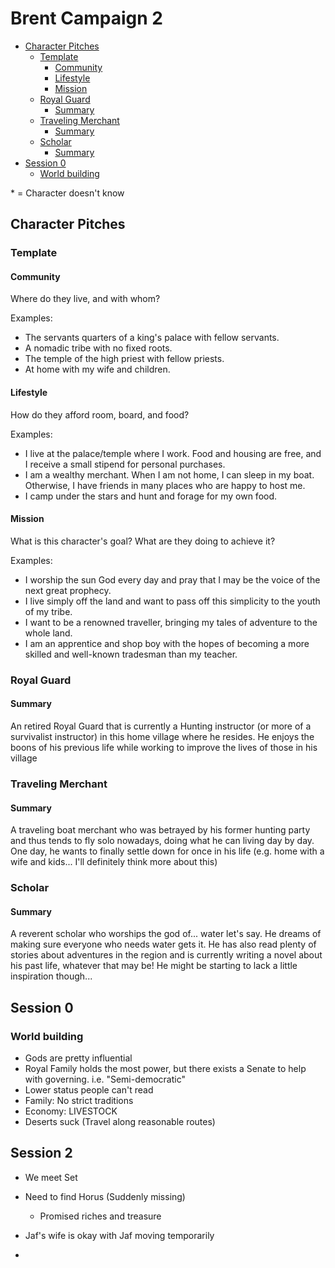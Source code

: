 # Brent Campaign 2

- [Character Pitches](#character-pitches)
  - [Template](#template)
    - [Community](#community)
    - [Lifestyle](#lifestyle)
    - [Mission](#mission)
  - [Royal Guard](#royal-guard)
    - [Summary](#summary)
  - [Traveling Merchant](#traveling-merchant)
    - [Summary](#summary-1)
  - [Scholar](#scholar)
    - [Summary](#summary-2)
- [Session 0](#session-0)
  - [World building](#world-building)

\* = Character doesn't know

## Character Pitches

### Template

#### Community

Where do they live, and with whom?

Examples:

- The servants quarters of a king's palace with fellow servants.
- A nomadic tribe with no fixed roots.
- The temple of the high priest with fellow priests.
- At home with my wife and children.

#### Lifestyle

How do they afford room, board, and food?

Examples:

- I live at the palace/temple where I work. Food and housing are free, and I
  receive a small stipend for personal purchases.
- I am a wealthy merchant. When I am not home, I can sleep in my boat.
  Otherwise, I have friends in many places who are happy to host me.
- I camp under the stars and hunt and forage for my own food.

#### Mission

What is this character's goal? What are they doing to achieve it?

Examples:

- I worship the sun God every day and pray that I may be the voice of the next
  great prophecy.
- I live simply off the land and want to pass off this simplicity to the youth
  of my tribe.
- I want to be a renowned traveller, bringing my tales of adventure to the whole
  land.
- I am an apprentice and shop boy with the hopes of becoming a more skilled and
  well-known tradesman than my teacher.

### Royal Guard

#### Summary

An retired Royal Guard that is currently a Hunting instructor (or more of a
survivalist instructor) in this home village where he resides. He enjoys the
boons of his previous life while working to improve the lives of those in his
village

### Traveling Merchant

#### Summary

A traveling boat merchant who was betrayed by his former hunting party and thus
tends to fly solo nowadays, doing what he can living day by day. One day, he
wants to finally settle down for once in his life (e.g. home with a wife and
kids... I'll definitely think more about this)

### Scholar

#### Summary

A reverent scholar who worships the god of... water let's say. He dreams of
making sure everyone who needs water gets it. He has also read plenty of stories
about adventures in the region and is currently writing a novel about his past
life, whatever that may be! He might be starting to lack a little inspiration
though...

## Session 0

### World building

- Gods are pretty influential
- Royal Family holds the most power, but there exists a Senate to help with
  governing. i.e. "Semi-democratic"
- Lower status people can't read
- Family: No strict traditions
- Economy: LIVESTOCK
- Deserts suck (Travel along reasonable routes)

## Session 2

- We meet Set
- Need to find Horus (Suddenly missing)
  - Promised riches and treasure
- Jaf's wife is okay with Jaf moving temporarily

-
